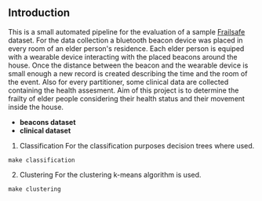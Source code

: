 ## Introduction 
This is a small automated pipeline for the evaluation of a sample [Frailsafe](http://frailsafe-project.eu/) dataset. For the data collection a bluetooth beacon device was placed in every room of an elder person's residence. Each elder person is equiped with a wearable  device interacting with the placed beacons around the house. Once the distance between the beacon and the wearable device is small enough a new record is created describing the time and the room of the event. Also for every partitioner, some clinical data are collected containing the health assesment. Aim of this project is to determine the frailty of elder people considering their health status and their movement inside the house. 
-   **beacons dataset**
-   **clinical dataset**

1. Classification 
For the classification purposes decision trees where used.
```
make classification
```
2. Clustering
For the clustering k-means algorithm is used.
```
make clustering
```
